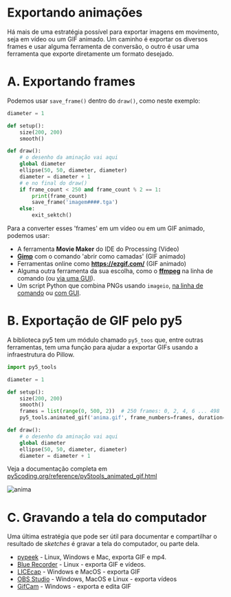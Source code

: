 # Exportando animações

Há mais de uma estratégia possível para exportar imagens em movimento, seja em vídeo ou um GIF animado. Um caminho é exportar os diversos frames e usar alguma ferramenta de conversão, o outro é usar uma ferramenta que exporte diretamente um formato desejado.


# A. Exportando frames

Podemos usar `save_frame()` dentro do `draw()`, como neste exemplo:

```python
diameter = 1

def setup():
    size(200, 200)
    smooth()

def draw():
    # o desenho da aminação vai aqui
    global diameter
    ellipse(50, 50, diameter, diameter)
    diameter = diameter + 1
    # e no final do draw()
    if frame_count < 250 and frame_count % 2 == 1:
        print(frame_count)
        save_frame('imagem####.tga')
    else:
        exit_sektch()
```
Para a converter esses 'frames' em um vídeo ou em um GIF animado, podemos usar:
- A ferramenta **Movie Maker** do IDE do Processing (Vídeo)
- [**Gimp**](https://gimp.org) com o comando 'abrir como camadas' (GIF animado)
- Ferramentas online como **https://ezgif.com/** (GIF animado)
- Alguma outra ferramenta da sua escolha, como o [**ffmpeg**](http//www.ffmpeg.org) na linha de comando (ou [via uma GUI](https://github.com/amiaopensource/ffmpeg-amia-wiki/wiki/3%29-Graphical-User-Interface-Applications-using-FFmpeg)).
- Um script Python que combina PNGs usando `imageio`, [na linha de comando](https://github.com/villares/sketch-a-day/blob/main/admin_scripts/pngs_to_gif.py) ou [com GUI](https://github.com/villares/sketch-a-day/blob/main/admin_scripts/pngs_to_gif_gui.py).

# B. Exportação de GIF pelo py5

A biblioteca py5 tem um módulo chamado `py5_toos` que, entre outras ferramentas, tem uma função para ajudar a exportar GIFs usando a infraestrutura do Pillow. 

```python
import py5_tools

diameter = 1

def setup():
    size(200, 200)
    smooth()
    frames = list(range(0, 500, 2))  # 250 frames: 0, 2, 4, 6 ... 498
    py5_tools.animated_gif('anima.gif', frame_numbers=frames, duration=0.1)

def draw():
    # o desenho da aminação vai aqui
    global diameter
    ellipse(50, 50, diameter, diameter)
    diameter = diameter + 1
```

Veja a documentação completa em [py5coding.org/reference/py5tools_animated_gif.html](https://py5coding.org/reference/py5tools_animated_gif.html)

![anima](https://github.com/villares/material-aulas/assets/3694604/7ff938cf-37f8-474a-998f-47a60f016677)

# C. Gravando a tela do computador

Uma última estratégia que pode ser útil para documentar e compartilhar o resultado de *sketches* é gravar a tela do computador, ou parte dela.

- [pypeek](https://github.com/firatkiral/pypeek) - Linux, Windows e Mac, exporta GIF e mp4.
- [Blue Recorder](https://github.com/xlmnxp/blue-recorder) - Linux - exporta GIF e vídeos.
- [LICEcap](https://www.cockos.com/licecap) - Windows e MacOS - exporta GIF
- [OBS Studio](https://obsproject.com) - Windows, MacOS e Linux - exporta vídeos
- [GifCam](https://gifcam.br.uptodown.com/windows) - Windows - exporta e edita GIF

